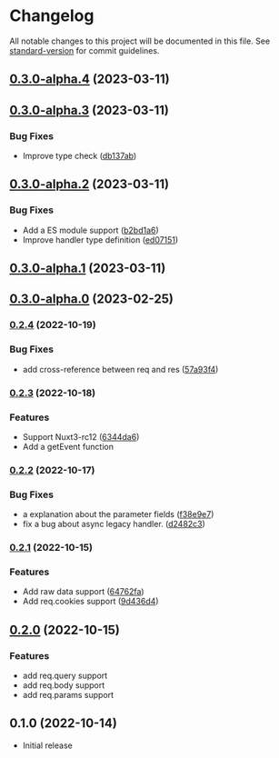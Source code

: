 # Changelog

All notable changes to this project will be documented in this file. See [standard-version](https://github.com/conventional-changelog/standard-version) for commit guidelines.

## [0.3.0-alpha.4](https://github.com/hidekatsu-izuno/h3-express/compare/v0.3.0-alpha.3...v0.3.0-alpha.4) (2023-03-11)

## [0.3.0-alpha.3](https://github.com/hidekatsu-izuno/h3-express/compare/v0.3.0-alpha.2...v0.3.0-alpha.3) (2023-03-11)


### Bug Fixes

* Improve type check ([db137ab](https://github.com/hidekatsu-izuno/h3-express/commit/db137ab40c07cb8c74f6c21f956fcbc5d45380f0))

## [0.3.0-alpha.2](https://github.com/hidekatsu-izuno/h3-express/compare/v0.3.0-alpha.1...v0.3.0-alpha.2) (2023-03-11)


### Bug Fixes

* Add a ES module support ([b2bd1a6](https://github.com/hidekatsu-izuno/h3-express/commit/b2bd1a68c65875e7917e38c33776c4a1bfa53753))
* Improve handler type definition ([ed07151](https://github.com/hidekatsu-izuno/h3-express/commit/ed0715165c90ba5eab434b7078564f74896d1c45))

## [0.3.0-alpha.1](https://github.com/hidekatsu-izuno/h3-express/compare/v0.3.0-alpha.0...v0.3.0-alpha.1) (2023-03-11)

## [0.3.0-alpha.0](https://github.com/hidekatsu-izuno/h3-express/compare/v0.2.4...v0.3.0-alpha.0) (2023-02-25)

### [0.2.4](https://github.com/hidekatsu-izuno/h3-express/compare/v0.2.3...v0.2.4) (2022-10-19)


### Bug Fixes

* add cross-reference between req and res ([57a93f4](https://github.com/hidekatsu-izuno/h3-express/commit/57a93f468b733ebc91d42dc05a881d31d3897d60))

### [0.2.3](https://github.com/hidekatsu-izuno/h3-express/compare/v0.2.2...v0.2.3) (2022-10-18)

### Features

* Support Nuxt3-rc12 ([6344da6](https://github.com/hidekatsu-izuno/h3-express/commit/6344da6e3d720599a2c58a22b8ec5cb31d4e922a))
* Add a getEvent function

### [0.2.2](https://github.com/hidekatsu-izuno/h3-express/compare/v0.2.1...v0.2.2) (2022-10-17)

### Bug Fixes

* a explanation about the parameter fields ([f38e9e7](https://github.com/hidekatsu-izuno/h3-express/commit/f38e9e735abd240a8e8e70721623d3bf4aa30548))
* fix a bug about async legacy handler. ([d2482c3](https://github.com/hidekatsu-izuno/h3-express/commit/d2482c32905d29eef67816a364c5d5308bda9cd0))

### [0.2.1](https://github.com/hidekatsu-izuno/h3-express/compare/v0.2.0...v0.2.1) (2022-10-15)


### Features

* Add raw data support ([64762fa](https://github.com/hidekatsu-izuno/h3-express/commit/64762fa802fcde22945c25c400f50929f4ebfabe))
* Add req.cookies support ([9d436d4](https://github.com/hidekatsu-izuno/h3-express/commit/9d436d475cfc7a168956b43cc2fa466a2ae5e4e6))

## [0.2.0](https://github.com/hidekatsu-izuno/h3-express/compare/v0.1.0...v0.2.0) (2022-10-15)

### Features

- add req.query support
- add req.body support
- add req.params support

## 0.1.0 (2022-10-14)

- Initial release
